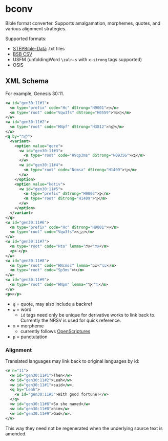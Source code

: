 # bconv

Bible format converter. Supports amalgamation, morphemes, quotes, and various alignment strategies.

Supported formats:
- [STEPBible-Data](https://github.com/STEPBible/STEPBible-Data) .txt files
- [BSB CSV](https://berean.bible/downloads.htm)
- USFM (unfoldingWord `\zaln-s` with `x-strong` tags supported)
- OSIS

## XML Schema

For example, Genesis 30:11.
```xml
<w id="gen30:11#1">
  <m type="prefix" code="Hc" dStrong="H9001">וַ</m>
  <m type="root" code="Vqw3fs" dStrong="H0559">תֹּ֥אמֶר</m>
</w>
<w id="gen30:11#2">
  <m type="root" code="HNpf" dStrong="H3812">לֵאָ֖ה</m>
</w>
<q by="לֵאָ֖ה">
  <variant>
    <option value="qere">
      <w id="gen30:11#3">
        <m type="root" code="HVqp3ms" dStrong="H0935G">בָּ֣א</m>
      </w>
      <w id="gen30:11#4">
        <m type="root" code="Ncmsa" dStrong="H1409">גָ֑ד</m>
      </w>
    </option>
    <option value="ketiv">
      <w id="gen30:11#5">
        <m type="prefix" dStrong="H9003">בָּ֣</m>
        <m type="root" dStrong="H1409">גָ֑ד</m>
      </w>
    </option>
  </variant>
</q>
<w id="gen30:11#6">
  <m type="prefix" code="Hc" dStrong="H9001">וַ</m>
  <m type="root" code="Vqw3fs">תִּקְרָ֥א</m>
</w>
<w id="gen30:11#7">
  <m type="root" code="Hto" lemma="אֶת">אֵת</m>
  <p>־</p>
</w>
<w id="gen30:11#8">
  <m type="root" code="HNcmsc" lemma="שְׁמ֖">שְׁמ֖</m>
  <m type="root" code="Sp3ms">וֹ</m>
</w>
<w id="gen30:11#9">
  <m type="root" code="HNpm" lemma="גָּד">גָּֽד</m>
</w>
<p>׃</p>
```

- `q` = quote, may also include a backref
- `w` = word
  - `id` tags need only be unique for derivative works to link back to.
  Currently the NRSV is used for quick reference.
- `m` = morpheme
  - currently follows [OpenScriptures](https://hb.openscriptures.org/parsing/HebrewMorphologyCodes.html)
- `p` = punctutation

### Alignment

Translated languages may link back to original languages by id:
```xml
<v n="11">
  <w id="gen30:11#1">Then</w>
  <w id="gen30:11#2">Leah</w>
  <w id="gen30:11#1">said</w>,
  <q by="Leah">
    <w id="gen30:11#5">With good fortune!</w>
  </q>
  <w id="gen30:11#6">So she named</w>
  <w id="gen30:11#8">him</w>
  <w id="gen30:11#9">Gad</w>.
</v>
```

This way they need not be regenerated when the underlying source text is amended.
